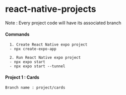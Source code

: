 # react-native-projects
Note : Every project code will have its associated branch

#### Commands
```
  1. Create React Native expo project
  - npx create-expo-app

  2. Run React Native expo project
  - npx expo start
  - npx expo start --tunnel
```

#### Project 1 : Cards
```
Branch name : project/cards
```

